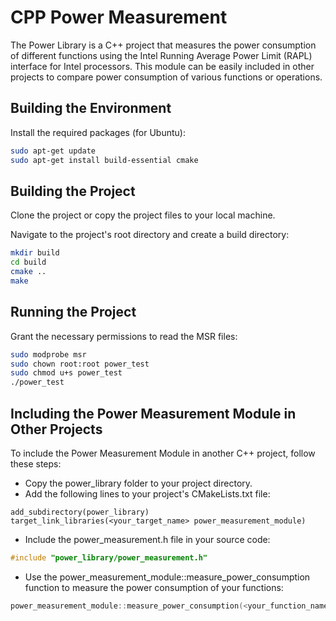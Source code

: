 # CPP Power Measurement 
The Power Library is a C++ project that measures the power consumption of different functions using the Intel Running Average Power Limit (RAPL) interface for Intel processors. This module can be easily included in other projects to compare power consumption of various functions or operations.

## Building the Environment
Install the required packages (for Ubuntu):

```bash
sudo apt-get update
sudo apt-get install build-essential cmake

```

## Building the Project

Clone the project or copy the project files to your local machine.

Navigate to the project's root directory and create a build directory:

```bash
mkdir build
cd build
cmake ..
make

```
## Running the Project
Grant the necessary permissions to read the MSR files:

```bash
sudo modprobe msr
sudo chown root:root power_test
sudo chmod u+s power_test
./power_test
```

## Including the Power Measurement Module in Other Projects
To include the Power Measurement Module in another C++ project, follow these steps:

- Copy the power_library folder to your project directory.
- Add the following lines to your project's CMakeLists.txt file:

```
add_subdirectory(power_library)
target_link_libraries(<your_target_name> power_measurement_module)
```
- Include the power_measurement.h file in your source code:

```cpp
#include "power_library/power_measurement.h"
```
- Use the power_measurement_module::measure_power_consumption function to measure the power consumption of your functions:
```cpp
power_measurement_module::measure_power_consumption(<your_function_name>);
```